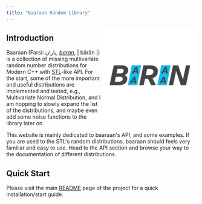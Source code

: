 ```yaml
---
title: "Baaraan Random Library"
---
```


<img src="img/baaraan-logo-rect.png" width="250" align="right"/>

## Introduction

Baaraan (Farsi: باران, [_baran_](https://en.wiktionary.org/wiki/باران), | bârân |) is a collection of missing multivariate random number distributions for Modern C++ with [STL](https://en.cppreference.com/w/cpp/numeric/random)-like API. For the start, some of the more important and useful distributions are implemented and tested, e.g., Multivariate Normal Distribution, and I am hopping to slowly expand the list of the distributions, and maybe even add some noise functions to the library later on.

This website is mainly dedicated to baaraan's API, and some examples. If you are used to the STL's random distributions, baaraan should feels very familiar and easy to use. Head to the API section and browse your way to the documentation of different distributions.

## Quick Start

Please visit the main [README](https://github.com/amirmasoudabdol/baaraan) page of the project for a quick installation/start guide.
